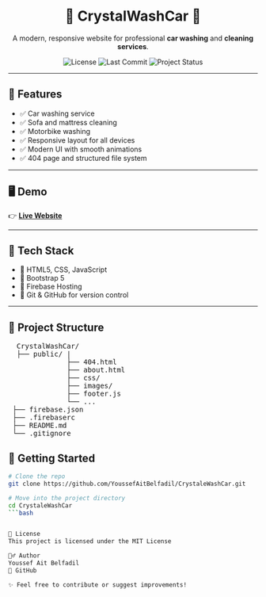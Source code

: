 <h1 align="center">🚗 CrystalWashCar 🧼</h1>

<p align="center">
  A modern, responsive website for professional <strong>car washing</strong> and <strong>cleaning services</strong>.
</p>

<p align="center">
  <img src="https://img.shields.io/github/license/YoussefAitBelfadil/CrystaleWashCar" alt="License">
  <img src="https://img.shields.io/github/last-commit/YoussefAitBelfadil/CrystaleWashCar" alt="Last Commit">
  <img src="https://img.shields.io/badge/status-active-brightgreen" alt="Project Status">
</p>

---

## 🌟 Features

- ✅ Car washing service
- ✅ Sofa and mattress cleaning
- ✅ Motorbike washing
- ✅ Responsive layout for all devices
- ✅ Modern UI with smooth animations
- ✅ 404 page and structured file system

---

## 🖥️ Demo

👉 [**Live Website**](https://crystalwashcar-10ee9.web.app/) 

---

## 🧰 Tech Stack

- 🔹 HTML5, CSS, JavaScript  
- 🔹 Bootstrap 5  
- 🔹 Firebase Hosting  
- 🔹 Git & GitHub for version control

---

## 📂 Project Structure

<pre>  CrystalWashCar/ 
  ├── public/ |
              ├── 404.html   
              ├── about.html 
              ├── css/ 
              ├── images/ 
              ├── footer.js 
              └── ...
 ├── firebase.json
 ├── .firebaserc
 ├── README.md
 └── .gitignore  </pre>


## 🚀 Getting Started

```bash
# Clone the repo
git clone https://github.com/YoussefAitBelfadil/CrystaleWashCar.git
```
```bash
# Move into the project directory
cd CrystaleWashCar
```bash


📄 License
This project is licensed under the MIT License

🙋‍♂️ Author
Youssef Ait Belfadil
🔗 GitHub

✨ Feel free to contribute or suggest improvements!


